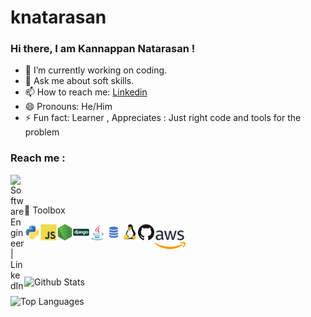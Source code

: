 # knatarasan

### Hi there, I am Kannappan Natarasan !


- 🔭 I’m currently working on coding.
- 💬 Ask me about soft skills.
- 📫 How to reach me: [Linkedin](https://www.linkedin.com/in/kannappan-natarasan-44268a/)
- 😄 Pronouns: He/Him
- ⚡ Fun fact: Learner , Appreciates  : Just right code and tools for the problem

### Reach me :
[<img align="left" alt="Software Engineer | LinkedIn" width="22px" src="https://cdn.jsdelivr.net/npm/simple-icons@v3/icons/linkedin.svg" />](https://www.linkedin.com/in/kannappan-natarasan-44268a/)
<br />
<br />

🧰 Toolbox


<img src="https://github.com/devicons/devicon/blob/master/icons/amazonwebservices/amazonwebservices-original-wordmark.svg" alt="AWS" width=50 height=50 />
<img align="left" alt="Python" width="26px" src="https://github.com/devicons/devicon/blob/master/icons/python/python-original.svg" />
<img align="left" alt="JavaScript" width="26px" src="https://github.com/devicons/devicon/blob/master/icons/javascript/javascript-original.svg" />
<img align="left" alt="node" width="26px" src="https://github.com/devicons/devicon/blob/master/icons/nodejs/nodejs-original.svg" />
<img align="left" alt="Django" width="26px" src="https://github.com/devicons/devicon/blob/master/icons/django/django-original.svg" />
<img align="left" alt="Java" width="26px" src="https://github.com/devicons/devicon/blob/master/icons/java/java-original.svg" />
<img align="left" alt="SQL" width="26px" src="https://raw.githubusercontent.com/github/explore/80688e429a7d4ef2fca1e82350fe8e3517d3494d/topics/sql/sql.png" />
<img align="left" alt="Linux" width="26px" src="https://github.com/devicons/devicon/blob/master/icons/linux/linux-original.svg" />

<img align="left" alt="GitHub" width="26px" src="https://raw.githubusercontent.com/github/explore/78df643247d429f6cc873026c0622819ad797942/topics/github/github.png" />


<br />
<br />


![Github Stats](https://github-readme-stats.vercel.app/api?username=knatarasan&count_private=true&show_icons=true&theme=radical)

![Top Languages](https://github-readme-stats.vercel.app/api/top-langs/?username=knatarasan&hide=HTML,PigLatin,jupyter%20notebook,PLSQL,Shell&langs_count=6&show_icons=true&theme=radical)


<!-- ![](https://komarev.com/ghpvc/?username=knatarasan) -->


